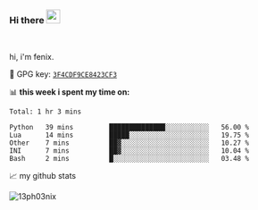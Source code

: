 ### Hi there <img src="https://media.giphy.com/media/hvRJCLFzcasrR4ia7z/giphy.gif" width="25px">

<br />

hi, i'm fenix.

:key: GPG key: [`3F4CDF9CE8423CF3`](https://github.com/13ph03nix.gpg)


📊 **this week i spent my time on:**
<!--START_SECTION:waka-->
```text
Total: 1 hr 3 mins

Python   39 mins         ██████████████░░░░░░░░░░░   56.00 % 
Lua      14 mins         █████░░░░░░░░░░░░░░░░░░░░   19.75 % 
Other    7 mins          ██▓░░░░░░░░░░░░░░░░░░░░░░   10.27 % 
INI      7 mins          ██▓░░░░░░░░░░░░░░░░░░░░░░   10.04 % 
Bash     2 mins          █░░░░░░░░░░░░░░░░░░░░░░░░   03.48 % 
```
<!--END_SECTION:waka-->


📈 my github stats

<a>
<img align="center" src="https://github-readme-stats.vercel.app/api?username=13ph03nix&show_icons=true&hide=stars&include_all_commits=true&theme=blueberry" alt="13ph03nix" />
</a>
